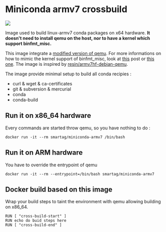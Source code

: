 # Miniconda armv7 crossbuild

[![](https://images.microbadger.com/badges/image/smartag/miniconda-armv7.svg)](https://hub.docker.com/r/smartag/miniconda-armv7/)

Image used to build linux-armv7 conda packages on x64 hardware.
**It doesn't need to install qemu on the host, nor to have a kernel which support binfmt_misc.**

This image integrate a [modified version of qemu](https://github.com/resin-io/qemu). For more informations on how to mimic the kernel support of binfmt_misc, look at [this](https://resin.io/blog/building-arm-containers-on-any-x86-machine-even-dockerhub/) post or [this one](https://github.com/dockerparis/trusted-cross-build). The image is inspired by [resin/armv7hf-debian-qemu](https://github.com/resin-io-projects/armv7hf-debian-qemu).


The image provide minimal setup to build all conda recipies :
- curl & wget & ca-certificates
- git & subversion & mercurial
- conda
- conda-build

## Run it on x86_64 hardware
Every commands are started throw qemu, so you have nothing to do :

`docker run -it --rm smartag/miniconda-armv7 /bin/bash`

## Run it on ARM hardware
You have to override the entrypoint of qemu

`docker run -it --rm --entrypoint=/bin/bash smartag/miniconda-armv7`

## Docker build based on this image
Wrap your build steps to taint the environment with qemu allowing building on x86_64.
```docker
RUN [ "cross-build-start" ]
RUN echo do buid steps here
RUN [ "cross-build-end" ]
```
